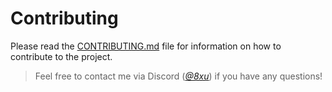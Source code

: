 # Contributing
Please read the [CONTRIBUTING.md](.github/CONTRIBUTING.md) file for information on how to contribute to the project. 
> Feel free to contact me via Discord (*[@8xu](https://discord.com/users/793880467270008832)*) if you have any questions!